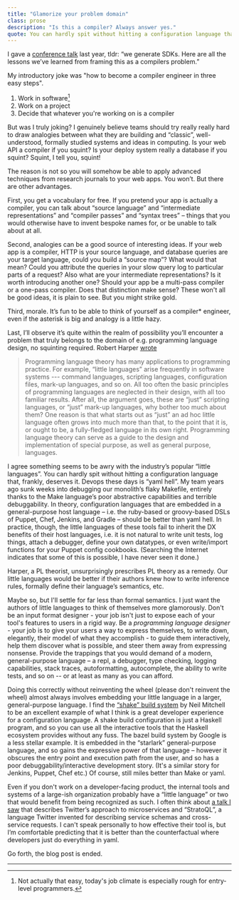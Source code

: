 ```yaml
---
title: "Glamorize your problem domain"
class: prose
description: "Is this a compiler? Always answer yes."
quote: You can hardly spit without hitting a configuration language that, frankly, deserves it. 
---
```


I gave a [conference talk](https://thestrangeloop.com/2021/artisanal-machine-generated-api-libraries.html) last year, tldr: “we generate SDKs. Here are all the lessons we’ve learned from framing this as a compilers problem.”

My introductory joke was "how to become a compiler engineer in three easy steps".

  1. Work in software[^1]
  2. Work on a project
  3. Decide that whatever you're working on is a compiler

But was I truly joking? I genuinely believe teams should try really really hard to draw analogies between what they are building and “classic”, well-understood, formally studied systems and ideas in computing. Is your web API a compiler if you squint? Is your deploy system really a database if you squint? Squint, I tell you, squint!

The reason is not so you will somehow be able to apply advanced techniques from research journals to your web apps. You won’t. But there are other advantages.

First, you get a vocabulary for free. If you pretend your app is actually a compiler, you can talk about “source language” and “intermediate representations” and “compiler passes” and “syntax trees” – things that you would otherwise have to invent bespoke names for, or be unable to talk about at all. 

Second, analogies can be a good source of interesting ideas. If your web app is a compiler, HTTP is your source language, and database queries are your target language, could you build a “source map”? What would that mean? Could you attribute the queries in your slow query log to particular parts of a request? Also what are your intermediate representations? Is it worth introducing another one? Should your app be a multi-pass compiler or a one-pass compiler. Does that distinction make sense? These won't all be good ideas, it is plain to see. But you might strike gold.

Third, morale. It’s fun to be able to think of yourself as a compiler* engineer, even if the asterisk is big and analogy is a little hazy.

Last, I’ll observe it’s quite within the realm of possibility you’ll encounter a problem that truly belongs to the domain of e.g. programming language design, no squinting required. Robert Harper [wrote](https://www.andrew.cmu.edu/course/15-312/phil.html)

> Programming language theory has many applications to programming practice. For example, “little languages” arise frequently in software systems --- command languages, scripting languages, configuration files, mark-up languages, and so on. All too often the basic principles of programming languages are neglected in their design, with all too familiar results. After all, the argument goes, these are “just” scripting languages, or “just” mark-up languages, why bother too much about them? One reason is that what starts out as “just” an ad hoc little language often grows into much more than that, to the point that it is, or ought to be, a fully-fledged language in its own right. Programming language theory can serve as a guide to the design and implementation of special purpose, as well as general purpose, languages. 

I agree something seems to be awry with the industry’s popular “little languages”. You can hardly spit without hitting a configuration language that, frankly, deserves it. Devops these days is “yaml hell”. My team years ago sunk weeks into debugging our monolith’s flaky Makefile, entirely thanks to the Make language’s poor abstractive capabilities and terrible debuggability. In theory, configuration languages that are embedded in a general-purpose host language – i.e. the ruby-based or groovy-based DSLs of Puppet, Chef, Jenkins, and Gradle – should be better than yaml hell. In practice, though, the little languages of these tools fail to inherit the DX benefits of their host languages, i.e. it is not natural to write unit tests, log things, attach a debugger, define your own datatypes, or even write/import functions for your Puppet config cookbooks. (Searching the Internet indicates that some of this is possible, I have never seen it done.)

Harper, a PL theorist, unsurprisingly prescribes PL theory as a remedy. Our little languages would be better if their authors knew how to write inference rules, formally define their language’s semantics, etc. 

Maybe so, but I'll settle for far less than formal semantics. I just want the authors of little languages to think of themselves more glamorously. Don't be an input format designer - your job isn't just to expose each of your tool's features to users in a rigid way. Be a *programming language designer* - your job is to give your users a way to express themselves, to write down, elegantly, their model of what they accomplish - to guide them interactively, help them discover what is possible, and steer them away from expressing nonsense.  Provide the trappings that you would demand of a modern, general-purpose language – a repl, a debugger, type checking, logging capabilities, stack traces, autoformatting, autocomplete, the ability to write tests, and so on -- or at least as many as you can afford. 

Doing this correctly without reinventing the wheel (please don't reinvent the wheel) almost always involves embedding your little language in a larger, general-purpose language. I find the [“shake” build system](https://shakebuild.com/) by Neil Mitchell to be an excellent example of what I think is a great developer experience for a configuration language. A shake build configuration is just a Haskell program, and so you can use all the interactive tools that the Haskell ecosystem provides without any fuss. The bazel build system by Google is a less stellar example. It is embedded in the “starlark” general-purpose language, and so gains the expressive power of that language – however it obscures the entry point and execution path from the user, and so has a poor debuggability/interactive development story. (It's a similar story for Jenkins, Puppet, Chef etc.) Of course, still miles better than Make or yaml.

Even if you don't work on a developer-facing product, the internal tools and systems of a large-ish organization probably have a “little language” or two that would benefit from being recognized as such. I often think about [a talk I saw](https://thestrangeloop.com/2018/leverage-vs-autonomy-in-a-large-software-system.html) that describes Twitter’s approach to microservices and “StratoQL”, a language Twitter invented for describing service schemas and cross-service requests. I can't speak personally to how effective their tool is, but I’m comfortable predicting that it is better than the counterfactual where developers just do everything in yaml.

Go forth, the blog post is ended.

---

[^1]: Not actually that easy, today's job climate is especially rough for entry-level programmers.
